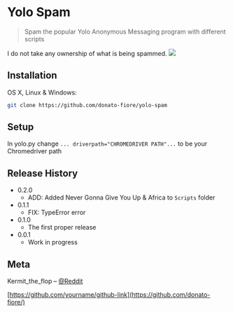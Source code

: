 # Yolo Spam
> Spam the popular Yolo Anonymous Messaging program with different scripts



I do not take any ownership of what is being spammed.
![](header.png)

## Installation

OS X, Linux & Windows:

```sh
git clone https://github.com/donato-fiore/yolo-spam
```

## Setup

In yolo.py change ```... driverpath="CHROMEDRIVER PATH"...``` to be your Chromedriver path


## Release History

* 0.2.0
    * ADD: Added Never Gonna Give You Up & Africa to ```Scripts``` folder
* 0.1.1
    * FIX: TypeError error
* 0.1.0
    * The first proper release
* 0.0.1
    * Work in progress

## Meta

Kermit_the_flop – [@Reddit](https://reddit.com/u/Kermit_the_flop/)

[https://github.com/yourname/github-link](https://github.com/donato-fiore/)
